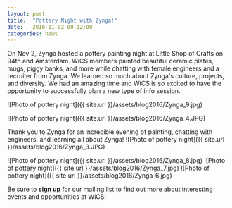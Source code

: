 ```yaml
---
layout: post
title:  "Pottery Night with Zynga!"
date:   2016-11-02 00:12:00
categories: news
---
```


On Nov 2, Zynga hosted a pottery painting night at Little Shop of Crafts on 94th and Amsterdam. WiCS members painted beautiful ceramic plates, mugs, piggy banks, and more while chatting with female engineers and a recruiter from Zynga. We learned so much about Zynga's culture, projects, and diversity. We had an amazing time and WiCS is so excited to have the opportunity to successfully plan a new type of info session. 

![Photo of pottery night]({{ site.url }}/assets/blog2016/Zynga_9.jpg)

![Photo of pottery night]({{ site.url }}/assets/blog2016/Zynga_4.JPG)

Thank you to Zynga for an incredible evening of painting, chatting with engineers, and learning all about Zynga! 
![Photo of pottery night]({{ site.url }}/assets/blog2016/Zynga_3.JPG)

![Photo of pottery night]({{ site.url }}/assets/blog2016/Zynga_8.jpg)
![Photo of pottery night]({{ site.url }}/assets/blog2016/Zynga_7.jpg)
![Photo of pottery night]({{ site.url }}/assets/blog2016/Zynga_6.jpg)



Be sure to [**sign up**][mailinglist] for our mailing list to find out more about interesting events and opportunities at WiCS!

[mailinglist]: http://columbia.us9.list-manage.com/subscribe?u=4c6a1c710f8ab9cce10272368&id=593b5faa43

